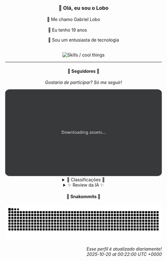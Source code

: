 <div align="center">
  <h3>👋 Olá, eu sou o Lobo</h3>
  
  <p>🐺 Me chamo Gabriel Loboㅤㅤㅤㅤㅤ</p>
  <p>🧔 Eu tenho 19 anosㅤㅤㅤㅤㅤㅤㅤㅤ</p>
  <p>🧠 Sou um entusiasta de tecnologia</p>

  <br/>

  <img width="600" alt="Skills / cool things" src="https://skills-icons.vercel.app/api/icons?i=python,md,html,css,js,github,git,vscode,linux,node,ts,sass,react,vite,vercel,lottie,ionic,capacitor,zustand,framer,firebase,arduino,godot,tailwind,shadcnui,lucide,zorinos,pnpm,reactnative&perline=14" />
</div>

<hr />

<div align="center">
    <h4>👤 Seguidores 👤</h4>
    <p><i>Gostaria de participar? Só me seguir!</i></p>
    <img width="600" src=".github/assets/cards/top3.svg" alt="Top 3 followers contributors (monthly)" />
    <details>
    <summary>🏅 Classificações 🏅</summary>
    <br/>
    <table>
        <thead>
            <tr align="center">
                <th>Posição</th>
                <th>Seguidor</th>
                <th>Contribuições</th>
            </tr>
        </thead>
        <tbody>
            <tr align="center">
                <td>1°</td>
                <td><a href="https://github.com/felipegueller">Felipe Gueller</a></td>
                <td>92 ctr.</td>
            </tr>
            <tr align="center">
                <td>2°</td>
                <td><a href="https://github.com/cookieukw">CookieUkw</a></td>
                <td>54 ctr.</td>
            </tr>
            <tr align="center">
                <td>3°</td>
                <td><a href="https://github.com/gustavosett">Gustavo Carvalho</a></td>
                <td>23 ctr.</td>
            </tr>
            <tr align="center">
                <td>4°</td>
                <td><a href="https://github.com/giverplay">giverplay</a></td>
                <td>16 ctr.</td>
            </tr>
            <tr align="center">
                <td>5°</td>
                <td><a href="https://github.com/Cr-Israel">Carlos Israel</a></td>
                <td>12 ctr.</td>
            </tr>
            <tr align="center">
                <td>6°</td>
                <td><a href="https://github.com/brunoferreiraff">brunoferreiraff</a></td>
                <td>7 ctr.</td>
            </tr>
            <tr align="center">
                <td>7°</td>
                <td><a href="https://github.com/GabrielCarvalhoSouza">Gabriel Carvalho</a></td>
                <td>4 ctr.</td>
            </tr>
            <tr align="center">
                <td>8°</td>
                <td><a href="https://github.com/NeWBoX22">NeWBoX22</a></td>
                <td>3 ctr.</td>
            </tr>
            <tr align="center">
                <td>9°</td>
                <td><a href="https://github.com/LuidiPiresHub">Luídi Pires</a></td>
                <td>2 ctr.</td>
            </tr>
        </tbody>
    </table>
    </details>
    <details>
    <summary>✨ Review da IA ✨</summary>
    <br/>
    <div align="justify"><p>Ah, <b>Felipe Gueller</b>, o "Bacharel". 92 contribuições, hein? Imagino que metade delas sejam correções de ponto e vírgula. Mas ei, pelo menos você está no topo, então parabéns por ser o menos pior. Continue assim, quem sabe um dia você chega lá... em algum lugar.</p>
<p><b>CookieUkw</b>, 54 contribuições e envolvido no projeto Godot? Que bonito, está contribuindo para um motor de jogo famoso. Mas espera, também tem um "ChatStory" com 4 estrelas? Que sucesso! E Vex-AI? Parece ambicioso... demais até. Menos sonhos de IA consciente e mais commits, talvez?</p>
<p><b>Gustavo Carvalho</b>, com essa bio toda em símbolos que parecem ter saído de um filme de ficção científica, e apenas 23 contribuições? Espero que pelo menos metade disso seja documentação, porque o código deve ser indecifrável. E o que você realmente faz além de copiar e colar esses símbolos?</p>
<p><b>Giverplay</b>, "Olá, estranho!". Seu projeto "Uvas" foi atualizado há poucos dias, mas ainda não tem nenhuma estrela. Será que as uvas estão azedas? E "clone-tabnews"? Originalidade mandou lembranças. 16 contribuições é o suficiente para se manter relevante, ou só para não ser esquecido?</p>
<p><b>Carlos Israel</b>, "apaixonado por tecnologia". Que clichê! Com 12 contribuições, imagino que essa paixão se manifeste em curtir posts no LinkedIn e retuitar notícias de IA. Mas ei, pelo menos você tem uma bio, o que já é mais do que alguns conseguiram. Continue sonhando em ser o próximo Elon Musk, ou sei lá, o próximo estagiário.</p>
<p><b>brunoferreiraff</b>, sem bio e com apenas 7 contribuições? Você é o ninja silencioso, o fantasma do GitHub. Ninguém sabe o que você faz, nem se você realmente existe. Talvez seja melhor assim. Afinal, menos é mais, certo? Ou talvez só seja menos mesmo.</p>
<p><b>Gabriel Carvalho</b>, sem bio e com 4 contribuições. Imagino que você seja o tipo de pessoa que comenta "nice" em pull requests e acha que já fez sua parte. Mas ei, pelo menos você está aqui, vendo o pessoal se esforçar (ou não) para impressionar alguém. Continue assistindo da arquibancada, quem sabe um dia você entra em campo.</p>
<p><b>NeWBoX22</b>, 3 contribuições. Praticamente um mito. Lenda diz que ele existe, mas ninguém nunca viu um commit dele. Mas ei, pelo menos você está no ranking. Isso já é mais do que a maioria das pessoas pode dizer. Continue assim, quem sabe um dia você chega a 4 contribuições?</p>
<p><b>Luídi Pires</b>, "Front-End | Back-End | Full Stack". Ah, o famoso "faz tudo". Mas com apenas 2 contribuições, parece que você faz tudo... mal feito. Continue se iludindo com essa história de full stack, quem sabe um dia você domina pelo menos uma dessas áreas. Ou não.</p>
</div>
    </details>
</div>

<div align="center">
  <h4>🐍 Snakommits 🐍</h4>
    <picture>
      <source media="(prefers-color-scheme: dark)" srcset="https://raw.githubusercontent.com/Lobooooooo14/Lobooooooo14/snake-output/snake-dark.svg">
      <source media="(prefers-color-scheme: light)" srcset="https://raw.githubusercontent.com/Lobooooooo14/Lobooooooo14/snake-output/snake-light.svg">
      <img alt="github contribution grid snake animation" src="https://raw.githubusercontent.com/Lobooooooo14/Lobooooooo14/snake-output/snake-light.svg">
    </picture>
</div>

<h6 align="right">
  Esse perfil é atualizado diariamente!<br/> <i>2025-10-20 at 00:22:00 UTC +0000</i>
<h6>